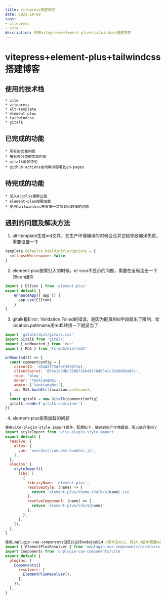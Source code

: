 ```yaml
---
title: vitepress搭建博客
date: 2021-10-08
tags:
- vitepress
- vite
description: 使用vitepress+element-plus+tailwindcss搭建博客
---
```

# vitepress+element-plus+tailwindcss搭建博客
## 使用的技术栈  
```
* vite
* vitepress
* alt-template
* element-plus
* tailwindcss
* gitalk  
```
## 已完成的功能  
```
* 所有的文章列表
* 按标签分类的文章列表
* gitalk添加评论
* github actions自动编译部署到gh-pages
```
## 待完成的功能  
```
* 加入algolia搜索公能
* element-plus按需加载
* 使用tailwindcss开发第一次加载比较慢的问题  
```
## 遇到的问题及解决方法
1. alt-template生成md文件，在生产环境编译的时候会合并空格导致编译失败，需要设置一下
``` js
template.defaults.htmlMinifierOptions = {
  collapseWhitespace: false,
}
```
2. element-plus按需引入的时候，el-icon不显示的问题，需要在全局注册一下ElIcon组件
``` js
import { ElIcon } from 'element-plus'
export default {
    enhanceApp({ app }) {
      app.use(ElIcon)
    }
}
```
3. gitalk报Error: Validation Failed的错误，是因为配置的id字段超出了限制，给location.pathname用md5转换一下就妥当了
``` js
import 'gitalk/dist/gitalk.css'
import Gitalk from 'gitalk'
import { onMounted } from 'vue'
import { Md5 } from 'ts-md5/dist/md5'

onMounted(() => {
  const commentConfig = {
    clientID: 'd3a02f75dfef399971d1',
    clientSecret: '859e1c0dbc356671bb43578d0541c392898ba07c',
    repo: 'blog',
    owner: 'YaoXiangMei',
    admin: ['YaoXiangMei'],
    id: Md5.hashStr(location.pathname),
  }
  const gitalk = new Gitalk(commentConfig)
  gitalk.render('gitalk-container')
})
```
4. element-plus按需加载的问题
``` js
使用vite-plugin-style-import插件，配置如下，编译到生产环境报错，所以放弃使用了
import styleImport from 'vite-plugin-style-import'
export default {
  resolve: {
    alias: {
      vue: 'vue/dist/vue.esm-bundler.js',
    },
  },
  plugins: [
    styleImport({
      libs: [
        {
          libraryName: 'element-plus',
          resolveStyle: (name) => {
            return `element-plus/theme-chalk/${name}.css`
          },
          resolveComponent: (name) => {
            return `element-plus/lib/${name}`
          },
        },
      ],
    }),
  ],
}
```
``` js
使用unplugin-vue-components但是只支持nodejs的14.x版本及以上，而14.x版本需要window8.1及以上系统
import { ElementPlusResolver } from 'unplugin-vue-components/resolvers'
import Components from 'unplugin-vue-components/vite'
export default {
  plugins: [
    Components({
      resolvers: [
        ElementPlusResolver(),
      ],
    }),
  ],
}
```
<comment />

<style scoped>
@import '@/.vitepress/theme/reset-tailwind'

</style>